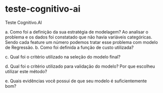 # teste-cognitivo-ai
Teste Cognitivo.AI

a. Como foi a definição da sua estratégia de modelagem?
  Ao analisar o problema e os dados foi constatado que não havia variáveis categóricas. Sendo cada feature um número podemos 
  tratar esse problema com modelo de Regressão.
b. Como foi definida a função de custo utilizada?

c. Qual foi o critério utilizado na seleção do modelo final?

d. Qual foi o critério utilizado para validação do modelo? Por que escolheu utilizar
este método?

e. Quais evidências você possui de que seu modelo é suficientemente bom?

